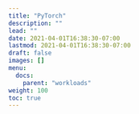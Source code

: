 ```yaml
---
title: "PyTorch"
description: ""
lead: ""
date: 2021-04-01T16:38:30-07:00
lastmod: 2021-04-01T16:38:30-07:00
draft: false
images: []
menu:
  docs:
    parent: "workloads"
weight: 100
toc: true
---
```

